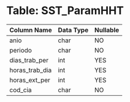 # Table: SST_ParamHHT

| Column Name | Data Type | Nullable |
|-------------|-----------|----------|
| anio | char | NO |
| periodo | char | NO |
| dias_trab_per | int | YES |
| horas_trab_dia | int | YES |
| horas_ext_per | int | YES |
| cod_cia | char | NO |
